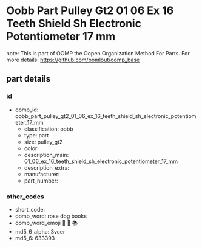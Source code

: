 # Oobb Part Pulley Gt2 01 06 Ex 16 Teeth Shield Sh Electronic Potentiometer 17 mm  

note: This is part of OOMP the Oopen Organization Method For Parts. For more details: https://github.com/oomlout/oomp_base

##  part details





### id
* oomp_id: oobb_part_pulley_gt2_01_06_ex_16_teeth_shield_sh_electronic_potentiometer_17_mm
  * classification: oobb
  * type: part
  * size: pulley_gt2
  * color: 
  * description_main: 01_06_ex_16_teeth_shield_sh_electronic_potentiometer_17_mm
  * description_extra: 
  * manufacturer: 
  * part_number: 

### other_codes
* short_code: 
* oomp_word: rose dog books
* oomp_word_emoji :rose: :dog: :books:
* md5_6_alpha: 3vcer
* md5_6: 633393